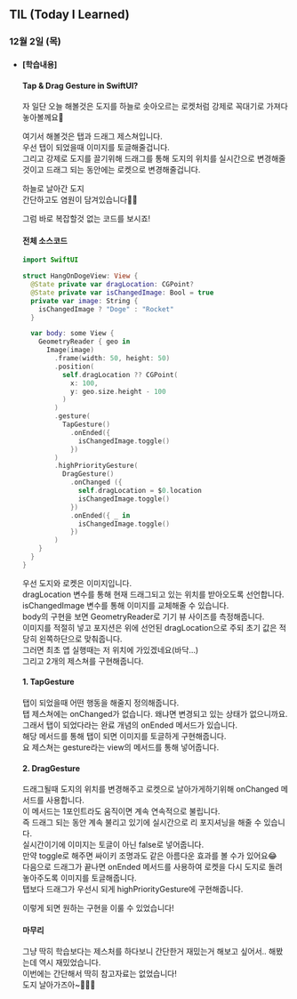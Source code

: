 ## TIL (Today I Learned)

### 12월 2일 (목)   

- #### [학습내용]
  
  #### Tap & Drag Gesture in SwiftUI?           

  자 일단 오늘 해볼것은 도지를 하늘로 솟아오르는 로켓처럼 강제로 꼭대기로 가져다 놓아볼께요🚀    

  여기서 해볼것은 탭과 드래그 제스쳐입니다.    
  우선 탭이 되었을때 이미지를 토글해줄겁니다.    
  그리고 강제로 도지를 끌기위해 드래그를 통해 도지의 위치를 실시간으로 변경해줄것이고 드래그 되는 동안에는 로켓으로 변경해줄겁니다.    

  하늘로 날아간 도지   
  간단하고도 염원이 담겨있습니다🙏🏻   

  그럼 바로 복잡할것 없는 코드를 보시죠!   

  #### 전체 소스코드   
  ```swift
  import SwiftUI
  
  struct HangOnDogeView: View {
    @State private var dragLocation: CGPoint?
    @State private var isChangedImage: Bool = true
    private var image: String {
      isChangedImage ? "Doge" : "Rocket"
    }
  
    var body: some View {
      GeometryReader { geo in
        Image(image)
          .frame(width: 50, height: 50)
          .position(
            self.dragLocation ?? CGPoint(
              x: 100,
              y: geo.size.height - 100
            )
          )
          .gesture(
            TapGesture()
              .onEnded({
                isChangedImage.toggle()
              })
          )
          .highPriorityGesture(
            DragGesture()
              .onChanged ({
                self.dragLocation = $0.location
                isChangedImage.toggle()
              })
              .onEnded({ _ in
                isChangedImage.toggle()
              })
          )
      }
    }
  }
  ```
  우선 도지와 로켓은 이미지입니다.   
  dragLocation 변수를 통해 현재 드래그되고 있는 위치를 받아오도록 선언합니다.   
  isChangedImage 변수를 통해 이미지를 교체해줄 수 있습니다.   
  body의 구현을 보면 GeometryReader로 기기 뷰 사이즈를 측정해줍니다.  
  이미지를 적절히 넣고 포지션은 위에 선언된 dragLocation으로 주되 초기 값은 적당히 왼쪽하단으로 맞춰줍니다.   
  그러면 최초 앱 실행때는 저 위치에 가있겠네요(바닥...)   
  그리고 2개의 제스쳐를 구현해줍니다.   

  #### 1. TapGesture   
  탭이 되었을때 어떤 행동을 해줄지 정의해줍니다.   
  탭 제스쳐에는 onChanged가 없습니다. 왜냐면 변경되고 있는 상태가 없으니까요.   
  그래서 탭이 되었다라는 완료 개념의 onEnded 메서드가 있습니다.   
  해당 메서드를 통해 탭이 되면 이미지를 토글하게 구현해줍니다.   
  요 제스쳐는 gesture라는 view의 메서드를 통해 넣어줍니다.   

  #### 2. DragGesture   
  드래그될때 도지의 위치를 변경해주고 로켓으로 날아가게하기위해 onChanged 메서드를 사용합니다.   
  이 메서드는 1포인트라도 움직이면 계속 연속적으로 불립니다.   
  즉 드래그 되는 동안 계속 불리고 있기에 실시간으로 리 포지셔닝을 해줄 수 있습니다.   
  실시간이기에 이미지는 토글이 아닌 false로 넣어줍니다.   
  만약 toggle로 해주면 싸이키 조명과도 같은 아름다운 효과를 볼 수가 있어요😂   
  다음으로 드래그가 끝나면 onEnded 메서드를 사용하여 로켓을 다시 도지로 돌려놓아주도록 이미지를 토글해줍니다.   
  탭보다 드래그가 우선시 되게 highPriorityGesture에 구현해줍니다.   

  이렇게 되면 원하는 구현을 이룰 수 있었습니다!   

  #### 마무리   
  그냥 딱히 학습보다는 제스처를 하다보니 간단한거 재밌는거 해보고 싶어서.. 해봤는데 역시 재밌었습니다.   
  이번에는 간단해서 딱히 참고자료는 없었습니다!   
  도지 날아가즈아~🚀🚀🚀   